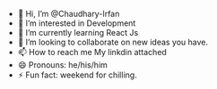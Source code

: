 - 👋 Hi, I’m @Chaudhary-Irfan
- 👀 I’m interested in Development
- 🌱 I’m currently learning React Js
- 💞️ I’m looking to collaborate on new ideas you have.
- 📫 How to reach me My linkdin attached
- 😄 Pronouns: he/his/him
- ⚡ Fun fact: weekend for chilling.

<!---
Chaudhary-Irfan/Chaudhary-Irfan is a ✨ special ✨ repository because its `README.md` (this file) appears on your GitHub profile.
You can click the Preview link to take a look at your changes.
--->
